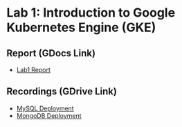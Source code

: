 # Lab 1: Introduction to Google Kubernetes Engine (GKE)

## Report (GDocs Link)
- [Lab1 Report](https://)

## Recordings (GDrive Link)
- [MySQL Deployment](https://drive.google.com/file/d/11NKWZXFGPiLPwLRK0L3sCAVEsOapgcE1/view?usp=sharing)
- [MongoDB Deployment](https://)
